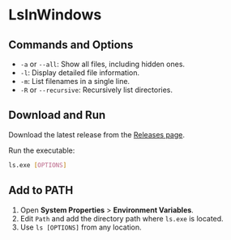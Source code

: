 # LsInWindows

## Commands and Options
- `-a` or `--all`:  Show all files, including hidden ones.
- `-l`: Display detailed file information.
- `-m`: List filenames in a single line.
- `-R` or `--recursive`: Recursively list directories.

## Download and Run
Download the latest release from the [Releases page](https://github.com/yblacky/LsInWindows/packages).

Run the executable:
```bash
ls.exe [OPTIONS]
```

## Add to PATH
1. Open **System Properties** > **Environment Variables**.
2. Edit `Path` and add the directory path where `ls.exe` is located.
3. Use `ls [OPTIONS]` from any location.
